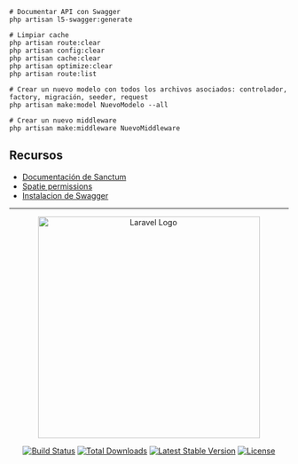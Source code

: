 

```shell
# Documentar API con Swagger
php artisan l5-swagger:generate
```

```shell
# Limpiar cache
php artisan route:clear
php artisan config:clear
php artisan cache:clear
php artisan optimize:clear
php artisan route:list
```

```shell
# Crear un nuevo modelo con todos los archivos asociados: controlador, factory, migración, seeder, request
php artisan make:model NuevoModelo --all

# Crear un nuevo middleware
php artisan make:middleware NuevoMiddleware
```
## Recursos

* [Documentación de Sanctum](https://laravel.com/docs/12.x/sanctum#main-content)
* [Spatie permissions](https://spatie.be/docs/laravel-permission/v6/installation-laravel)
* [Instalacion de Swagger](https://salim-hosen.medium.com/how-to-document-your-laravel-api-using-swagger-5480044bd860)


---

<p align="center"><a href="https://laravel.com" target="_blank"><img src="https://raw.githubusercontent.com/laravel/art/master/logo-lockup/5%20SVG/2%20CMYK/1%20Full%20Color/laravel-logolockup-cmyk-red.svg" width="400" alt="Laravel Logo"></a></p>

<p align="center">
<a href="https://github.com/laravel/framework/actions"><img src="https://github.com/laravel/framework/workflows/tests/badge.svg" alt="Build Status"></a>
<a href="https://packagist.org/packages/laravel/framework"><img src="https://img.shields.io/packagist/dt/laravel/framework" alt="Total Downloads"></a>
<a href="https://packagist.org/packages/laravel/framework"><img src="https://img.shields.io/packagist/v/laravel/framework" alt="Latest Stable Version"></a>
<a href="https://packagist.org/packages/laravel/framework"><img src="https://img.shields.io/packagist/l/laravel/framework" alt="License"></a>
</p>

